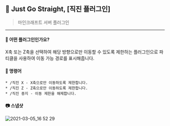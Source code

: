 


## 📒 Just  Go Straight, [직진 플러그인]
> 마인크래프트 서버 플러그인

---

#### 📖 어떤 플러그인인가요?
X축 또는 Z축을 선택하여 해당 방향으로만 이동할 수 있도록 제한하는 플러그인으로 파티클을 사용하여 이동 가능 경로를 표시해줍니다.

#### 📄 명령어
```
* /직진 X - X축으로만 이동하도록 제한합니다.
* /직진 Z - Z축으로만 이동하도록 제한합니다.
* /직진 중지 - 이동 제한을 해제합니다.
```

#### 📷 스냅샷
![2021-03-05_16 52 29](https://user-images.githubusercontent.com/28488288/110084784-b13bf480-7dd3-11eb-8c3b-827106a6360d.png)



